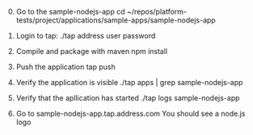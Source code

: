 0) Go to the sample-nodejs-app
cd ~/repos/platform-tests/project/applications/sample-apps/sample-nodejs-app

1) Login to tap:
./tap address user password

2) Compile and package with maven
npm install

3) Push the application
tap push

4) Verify the application is visible
./tap apps | grep sample-nodejs-app

5) Verify that the apllication has started
./tap logs sample-nodejs-app

6) Go to sample-nodejs-app.tap.address.com
You should see a node.js logo